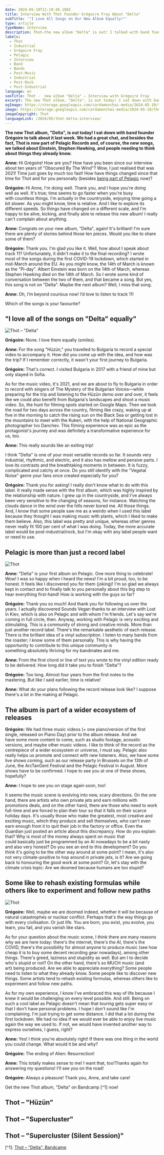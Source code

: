 ```yaml
---
date: 2024-05-10T11:19:49.198Z
title: Interview With Thot Founder Grégoire Fray About "Delta"
subTitle: '"I Love All Songs on Our New Album Equally!"'
type: article
typeName: Interview
description: Thot—the new album "Delta" is out! I talked with band founder Grégoire about it! Read my interview now and get all the insights about the first record they made with Pelagic!
labels:
  - Thot
  - Industrial
  - Grégoire Fray
  - Pelagic
  - Interview
  - Band
  - Bands
  - Post-Music
  - Industrial
  - Post-Rock
  - Post-Industrial
language: en
seoTitle: Thot -  new album "Delta" – Interview with Grégoire Fray
excerpt: The new Thot album, "Delta", is out today! I sat down with band founder Grégoire to talk about it last week. We had a great chat, and besides the fact, Thot is now part of Pelagic Records and, of course, the new songs, we talked about Einstein, Stephen Hawking, and people needing to think about things they already know.
ogImage: https://storage.googleapis.com/cardamonchai-media/2024-05-10/thot-soundsvegan-com-og-jpg-imagine-080808_3a363a_1200_628/640.webp
image: https://storage.googleapis.com/cardamonchai-media/2024-05-10/thot-soundsvegan-com-3-jpg-imagine-080808_474748_1024_768/640.webp
imageCopyright: Thot
languageLink: /2024/05/thot-delta-interview/
---
```


**The new Thot album, "Delta", is out today! I sat down with band founder Grégoire to talk about it last week. We had a great chat, and besides the fact, Thot is now part of Pelagic Records and, of course, the new songs, we talked about Einstein, Stephen Hawking, and people needing to think about things they already know.**

**Anne:** Hi Grégoire! How are you? How have you been since our interview about ten years of "Obscured By The Wind"? Wow, I just realised that was 2021! Time just goes by much too fast! How have things changed since that time for Thot and for you personally (besides [being part of Pelagic](/2024/03/thot-delta-en/) now)?

**Grégoire:** Hi Anne, I'm doing well. Thank you, and I hope you're doing well as well. It's true; time seems to go faster when you're busy with countless things. I'm actually in the countryside, enjoying time going a bit slower. As you might know, time is relative. And I like to explore its different speeds. So things have changed on a different scale, and I'm happy to be alive, kicking, and finally able to release this new album! I really can't complain about anything.

**Anne:** Congrats on your new album, "Delta", again! It's brilliant! I'm sure there are plenty of stories behind those ten pieces. Would you like to share some of them?

**Grégoire:** Thank you. I'm glad you like it. Well, how about I speak about track 11? Unfortunately, it didn't make it to the final recording? I wrote most of the songs during the first COVID-19 lockdown, which started in mid-March around the EU. As you might know, the 14th of March is known as the "Pi-day". Albert Einstein was born on the 14th of March, whereas Stephen Hawking died on the 14th of March. So I wrote some kind of conversation between the two of them, and that became a song. But yes, this song is not on "Delta". Maybe the next album? Well, I miss that song.

**Anne:** Oh, I’m beyond courious now! I’d love to listen to track 11!

Which of the songs is your favourite?

## "I love all of the songs on "Delta" equally"

![Thot – "Delta"](https://storage.googleapis.com/cardamonchai-media/2024-05-10/thot-delta-soundsvegan-com-jpg-imagine-080808_584e44_500_500/640.webp 'Thot – "Delta"')

**Grégoire:** None. I love them equally (smiles).

**Anne:** For the song "Hüzün," you travelled to Bulgaria to record a special video to accompany it. How did you come up with the idea, and how was the trip? If I remember correctly, it wasn't your first journey to Bulgaria.

**Grégoire:** That's correct. I visited Bulgaria in 2017 with a friend of mine but only stayed in Sofia.

As for the music video, it's 2021, and we are about to fly to Bulgaria in order to record with singers of The Mystery of the Bulgarian Voices—while preparing for the trip and listening to the Hüzün demo over and over, it feels like we could also benefit from Bulgaria's landscapes and shoot a music video. So, the hunt for filming spots started on Google Maps. Then we took the road for two days across the country, filming like crazy, waking up at five in the morning to catch the rising sun on the Black Sea or getting lost in the mountains to meet with the Kukeri, with the help of National Geographic photographer Ivo Danchev. This filming experience was as epic as the protagonist's journey and was definitely a transformative experience for us, too.

**Anne:** This really sounds like an exiting trip!

I think "Delta" is one of your most versatile records so far. It sounds very industrial, rhythmic, and electric, and it also has mellow and pensive parts. I love its contrasts and the breathtaking moments in between. It is fuzzy, complicated and catchy at once. Do you still identify with the "Vegetal Noise" genre your fans once created especially for you?

**Grégoire:** Thank you for asking! I really don't know what to do with this label. It really made sense with the first album, which was highly inspired by the relationship with nature. I grew up in the countryside, and I've always been very sensitive to the changing of seasons, for instance. Watching the clouds dance in the wind over the hills never bored me. All those things. And, I know that some people saw me as a weirdo when I used this label because they thought I was making music with plants, which I liked to make them believe. Also, this label was pretty and unique, whereas other genres never really fit 100 per cent of what I was doing. Today, the more accurate label would be post-industrial/rock, but I'm okay with any label people want or need to use.

## Pelagic is more than just a record label

![Thot](https://storage.googleapis.com/cardamonchai-media/2024-05-10/thot-soundsvegan-com-2-jpg-imagine-080808_332033_1024_768/640.webp 'Thot')

**Anne:** "Delta" is your first album on Pelagic. One more thing to celebrate! Wow! I was so happy when I heard the news! I'm a bit proud, too, to be honest. It feels like I discovered you for them (joking)! I'm so glad we always kept in contact and to finally talk to you personally about this big step to hear everything first-hand! How is working with the guys so far?

**Grégoire:** Thank you so much! And thank you for following us over the years. I actually discovered Sounds Vegan thanks to an interview with Lost in Kiev, which is also on Pelagic and with whom I'm friends. Let's say we're coming in full circle, then. Anyway, working with Pelagic is very exciting and stimulating. This is a community of strong and creative minds. More than just another record label. There's the remarkable aesthetic of each release. There is the brilliant idea of a vinyl subscription. I listen to many bands from the roaster; I know some of them personally. This is why having the opportunity to contribute to this unique community is something absolutely thriving for my bandmates and me.

**Anne:** From the first chord or line of text you wrote to the vinyl edition ready to be delivered. How long did it take you to finish "Delta"?

**Grégoire:** Too long. Almost four years from the first notes to the mastering. But like I said earlier, time is relative!

**Anne:** What do your plans following the record release look like? I suppose there's a lot in the making at Pelagic.

## The album is part of a wider ecosystem of releases

**Grégoire:** We had three music videos (+ one piano/version of the first single, released on Piano Day) prior to the album release. And we have some more content to come, such as studio footage, acoustic versions, and maybe other music videos. I like to think of the record as the centrepiece of a wider ecosystem or universe, I must say. Pelagic also really helps us promote and connect with new listeners. Also, we have some live shows coming, such as our release party in Brussels on the 13th of June, the ArcTanGent Festival and the Pelagic Festival in August. More shows have to be confirmed. I hope to see you at one of these shows, hopefully?

**Anne:** I hope to see you on stage again soon, too!

It seems the music scene is evolving into new, scary directions. On the one hand, there are artists who own private jets and earn millions with promotions deals, and on the other hand, there are those who need to work full-time and are forced to plan their tour so that it falls on their scarce holiday days. It's usually those who make the greatest, most creative and exciting music, which they produce and sell themselves, who can't even earn enough from it to quit their job in the factory or office. Even the Guardian just posted an article about this discrepancy. How do you explain that? Why is most of the money always spent on music that could basically just be programmed by an AI nowadays to be a bit nasty and also very honest? Do you see an end to this development? Do you think it's going to be the other way around at some point? I mean, it's also not very climate-positive to hop around in private jets, is it? Are we going back to honouring the good work at some point? Or, let's stay with the climate crisis topic: Are we doomed because humans are too stupid?

## Some like to rehash existing formulas while others like to experiment and follow new paths

![Thot](https://storage.googleapis.com/cardamonchai-media/2024-05-10/thot-soundsvegan-com-1-jpg-imagine-080808_3c3b3d_1024_768/640.webp 'Thot')

**Grégoire:** Well, maybe we are doomed indeed, whether it will be because of natural catastrophes or nuclear conflict. Perhaps that's the way things go with every civilisation. Or just life. You are born, you exist, you evolve, you learn, you fail, and you vanish like stars.

As for your question about the music scene, I think there are many reasons why we are here today: there's the internet, there's the AI, there's the COVID, there's the possibility for almost anyone to produce music (see how cheap it is to buy some decent recording gear nowadays), among other things. There's greed, laziness and stupidity as well. But am I to decide who's stupid or not? On the other hand, there's so MUCH music (and art) being produced. Are we able to appreciate everything? Some people need to listen to what they already know. Some people like to discover new things. Some artists tend to rehash existing formulas, whereas others like to experiment and follow new paths.

As for my own experience, I know I've embraced this way of life because I knew it would be challenging on every level possible. And still. Being on such a cool label as Pelagic doesn't mean that touring gets super easy or that I don't have personal problems. I hope I don't sound like I'm complaining. I'm just trying to get some distance. I did that a lot during the first lockdown. We had no idea if we would ever be able to enjoy live music again the way we used to. If not, we would have invented another way to express ourselves, I guess, right?

**Anne:** Yes! I think you're absolutely right! If there was one thing in the world you could change. What would it be and why?

**Grégoire:** The ending of Alien: Resurrection!

**Anne:** This totally makes sense to me! I want that, too!Thanks again for answering my questions! I'll see you on the road!

**Grégoire:** Always a pleasure! Thank you, Anne, and take care!

Get the new Thot album, "Delta" on Bandcamp \[^1] now!

## Thot – "Hüzün"

<YouTube id="xNZQNKp4G5w" />

## Thot – "Supercluster"

<YouTube id="b-b9Q3TZHLk" />

## Thot – "Supercluster (Silent Session)"

<YouTube id="z2k_ZVPQQ50" />

\[^1]: [Thot – "Delta", Bandcamp](https://thot.bandcamp.com/album/delta-2)
